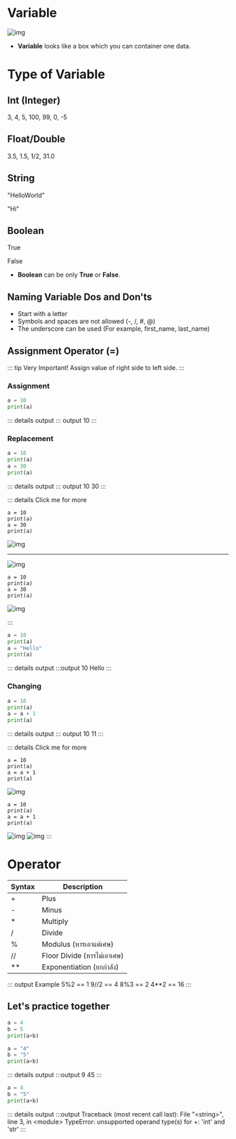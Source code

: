 # Variable

![img](./variable.svg)

- **Variable** looks like a box which you can container one data.

# Type of Variable

## Int (Integer)
3, 4, 5, 100, 99, 0, -5

## Float/Double
3.5, 1.5, 1/2, 31.0

## String
"HelloWorld"

"Hi"

## Boolean
True

False

- **Boolean** can be only **True** or **False**.

## Naming Variable Dos and Don'ts
- Start with a letter
- Symbols and spaces are not allowed (-, /, #, @)
- The underscore can be used (For example, first_name, last_name)

## Assignment Operator (=)

::: tip Very Important!
Assign value of right side to left side.
:::

### Assignment
```py
a = 10
print(a)
```

::: details output
::: output
10
:::

### Replacement
```py
a = 10
print(a)
a = 30
print(a)
```

::: details output
::: output
10
30
:::

::: details Click me for more
```py{1}
a = 10
print(a)
a = 30
print(a)
```
![img](./replace/a-1.svg)
***
![img](./replace/a-2.svg)
```py{3}
a = 10
print(a)
a = 30
print(a)
```
![img](./replace/a-3.svg)

:::

```py
a = 10
print(a)
a = "Hello"
print(a)
```
::: details output
:::output
10
Hello
:::
### Changing

```py
a = 10
print(a)
a = a + 1
print(a)
```
::: details output
::: output
10
11
:::

::: details Click me for more
```py{1}
a = 10
print(a)
a = a + 1
print(a)
```
![img](./changing/a-1.svg)
```py{3}
a = 10
print(a)
a = a + 1
print(a)
```
![img](./changing/a-2.svg)
![img](./changing/a-3.svg)
:::

# Operator
| Syntax      | Description |
| ----------- | ----------- |
| +      | Plus       |
| -   | Minus        |
| * | Multiply |
| / | Divide |
|%| Modulus (หารเอาแต่เศษ) |
| // | Floor Divide (หารไม่เอาเศษ) |
| ** | Exponentiation (ยกกำลัง) |

::: output Example
5%2 == <span class="pyinput">1</span>
9//2 == <span class="pyinput">4</span>
8%3 == <span class="pyinput">2</span>
4**2 == <span class="pyinput">16</span>
:::

## Let's practice together

```py
a = 4
b = 5
print(a+b)

a = "4"
b = "5"
print(a+b)
```

::: details output
:::output
9
45
:::

```py
a = 4
b = "5"
print(a+b)
```

::: details output
:::output
Traceback (most recent call last):
  File "\<string\>", line 3, in \<module\>
<span class="error">TypeError: unsupported operand type(s) for +: 'int' and 'str'</span>
:::
